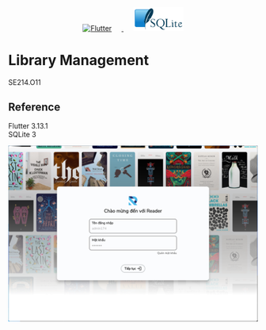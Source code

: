 <p align="center">
    <a href="https://flutter.dev/">
        <img alt="Flutter" src="https://storage.googleapis.com/cms-storage-bucket/c823e53b3a1a7b0d36a9.png" width="30%" hspace=20>
    </a>
    <a href="https://www.sqlite.org/index.html">
        <img alt="Supabase" src="decor/SQLite.png" width="20%" hspace=20>
    </a>
</p>

# Library Management

SE214.O11

## Reference

Flutter 3.13.1  
SQLite 3

<p align="center">
    <img src="decor/login-page.png"/>
</p>
